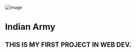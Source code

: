 ![image](https://user-images.githubusercontent.com/73766765/110858499-01510600-826f-11eb-8cf2-b94ddceeed2a.png)

# Indian Army
## THIS IS MY FIRST PROJECT IN WEB DEV.
